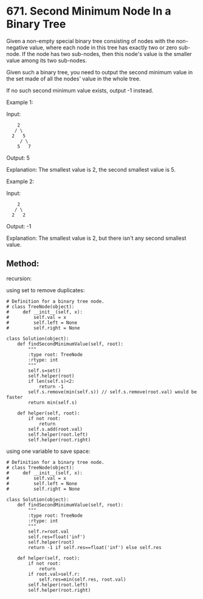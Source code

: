 # 671. Second Minimum Node In a Binary Tree

Given a non-empty special binary tree consisting of nodes with the non-negative value, where each node in this tree has exactly two or zero sub-node. If the node has two sub-nodes, then this node's value is the smaller value among its two sub-nodes.

Given such a binary tree, you need to output the second minimum value in the set made of all the nodes' value in the whole tree.

If no such second minimum value exists, output -1 instead.

Example 1:

Input: 

        2
       / \
      2   5
         / \
        5   7

Output: 5

Explanation: The smallest value is 2, the second smallest value is 5.

Example 2:

Input: 

        2
       / \
      2   2

Output: -1

Explanation: The smallest value is 2, but there isn't any second smallest value.

## Method:

recursion:

using set to remove duplicates:

    # Definition for a binary tree node.
    # class TreeNode(object):
    #     def __init__(self, x):
    #         self.val = x
    #         self.left = None
    #         self.right = None
    
    class Solution(object):
        def findSecondMinimumValue(self, root):
            """
            :type root: TreeNode
            :rtype: int
            """
            self.s=set()
            self.helper(root)
            if len(self.s)<2:
                return -1
            self.s.remove(min(self.s)) // self.s.remove(root.val) would be faster
            return min(self.s)
            
        def helper(self, root):
            if not root:
                return
            self.s.add(root.val)
            self.helper(root.left)
            self.helper(root.right)
            
using one variable to save space:

    # Definition for a binary tree node.
    # class TreeNode(object):
    #     def __init__(self, x):
    #         self.val = x
    #         self.left = None
    #         self.right = None
    
    class Solution(object):
        def findSecondMinimumValue(self, root):
            """
            :type root: TreeNode
            :rtype: int
            """
            self.r=root.val
            self.res=float('inf')
            self.helper(root)
            return -1 if self.res==float('inf') else self.res
            
        def helper(self, root):
            if not root:
                return
            if root.val>self.r:
                self.res=min(self.res, root.val)
            self.helper(root.left)
            self.helper(root.right)